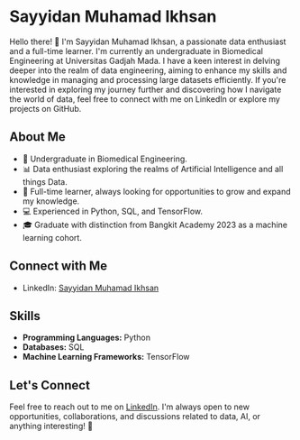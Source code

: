 # Sayyidan Muhamad Ikhsan

Hello there! 👋 I'm Sayyidan Muhamad Ikhsan, a passionate data enthusiast and a full-time learner. I'm currently an undergraduate in Biomedical Engineering at Universitas Gadjah Mada. I have a keen interest in delving deeper into the realm of data engineering, aiming to enhance my skills and knowledge in managing and processing large datasets efficiently. If you're interested in exploring my journey further and discovering how I navigate the world of data, feel free to connect with me on LinkedIn or explore my projects on GitHub.

## About Me

- 🔬 Undergraduate in Biomedical Engineering.
- 📊 Data enthusiast exploring the realms of Artificial Intelligence and all things Data.
- 🌱 Full-time learner, always looking for opportunities to grow and expand my knowledge.
- 💻 Experienced in Python, SQL, and TensorFlow.
- 🎓 Graduate with distinction from Bangkit Academy 2023 as a machine learning cohort.

## Connect with Me

- LinkedIn: [Sayyidan Muhamad Ikhsan](https://www.linkedin.com/in/sayyidan-i/)

## Skills

- **Programming Languages:** Python
- **Databases:** SQL
- **Machine Learning Frameworks:** TensorFlow

## Let's Connect

Feel free to reach out to me on [LinkedIn](https://www.linkedin.com/in/sayyidan-i/). I'm always open to new opportunities, collaborations, and discussions related to data, AI, or anything interesting! 🚀
